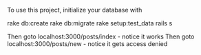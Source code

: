 To use this project, initialize your database with 

rake db:create
rake db:migrate
rake setup:test_data
rails s

Then goto localhost:3000/posts/index - notice it works
Then goto localhost:3000/posts/new - notice it gets access denied

